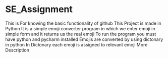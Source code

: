 
# SE_Assignment
This is For knowing the basic functionality of github
This Project is made in Python
It is a simple emoji converter program in which we enter emoji in simple form and it returns us the real emoji
To run the program you must have python and pycharm installed
Emojis are converted by using dictonary in python
In Dictonary each emoji is assigned to relevant emoji
More Description


